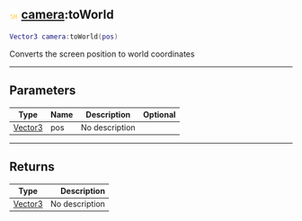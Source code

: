 ## ![shared](.gitbook/assets/shared.png) [camera](./readme/camera/README.md):toWorld

```lua
Vector3 camera:toWorld(pos)
```

Converts the screen position to world coordinates

------
## Parameters

| Type   | Name | Description | Optional |
| ------ | ---- | ----------- | -------: |
| [Vector3](./readme/Vector3/README.md) | pos | No description |  |


------
## Returns

| Type   | Description |
| ------ | ----------: |
| [Vector3](./readme/Vector3/README.md) | No description |

